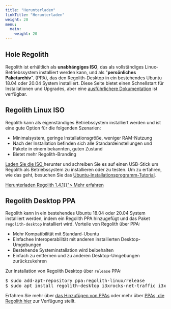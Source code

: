 ```yaml
---
title: "Herunterladen"
linkTitle: "Herunterladen"
weight: 20
menu:
  main:
    weight: 20
---
```

<section class="row td-box td-box--1 position-relative td-box--gradient td-box--height-auto">
	<div class="container text-center td-arrow-down">
		<span class="h4 mb-0">
<h1><i class="fas fa-cloud-download-alt ml-2 "></i> Hole Regolith</h1>

<p>Regolith ist erhältlich als <b>unabhängiges ISO</b>, das als vollständiges Linux-Betriebssystem installiert werden kann, und als "<b>persönliches Paketarchiv</b>". (PPA), das den Regolith-Desktop in ein bestehendes Ubuntu 18.04 oder 20.04 System installiert.  Diese Seite bietet einen Schnellstart für Installationen und Upgrades, aber eine <a href="../docs/getting-startet/install">ausführlichere Dokumentation</a> ist verfügbar.</p>
</span>
	</div>
</section>


<div class="container">
  <div class="row">
    <div class="col-sm p-5">
				<h2><i class="fas fa-compact-disc"></i> Regolith Linux ISO</h2>
				<p>
					Regolith kann als eigenständiges Betriebssystem installiert werden und ist eine gute Option für die folgenden Szenarien:
					<ul>
						<li>Minimalsystem, geringe Installationsgröße, weniger RAM-Nutzung</li>
						<li>Nach der Installation befinden sich alle Standardeinstellungen und Pakete in einem bekannten, guten Zustand</li>
						<li>Bietet mehr Regolith-Branding</li>
					</ul>
				<a href="https://github.com/regolith-linux/regolith-desktop/releases/tag/R1.4.1">Laden Sie die ISO </a> herunter und schreiben Sie es auf einen USB-Stick um Regolith als Betriebssystem zu installieren oder zu testen.  Um zu erfahren, wie das geht, besuchen Sie das <a class="text-warning" href="https://tutorials.ubuntu.com/tutorial/tutorial-install-ubuntu-desktop">Ubuntu-Installationsprogramm-Tutorial</a>.</p>
				<div class="d-flex justify-content-center"><a class="btn btn-lg btn-secondary mr-3 mb-4" href="https://github.com/regolith-linux/regolith-desktop/releases/tag/R1.4.1">
      Herunterladen Regolith 1.4.1<i class="fas fa-cloud-download-alt ml-2 "></i></a><a class="btn btn-lg btn-primary mr-3 mb-4" href="{{< relref "/docs" >}}">
      Mehr erfahren <i class="fas fa-book-reader ml-2"></i></a></div>
			</th>
    </div>
    <div class="col-sm p-5">
			<h2><i class="fas fa-download"></i> Regolith Desktop PPA</h2>
			<p>
					Regolith kann in ein bestehendes Ubuntu 18.04 oder 20.04 System installiert werden, indem ein Regolith PPA hinzugefügt und das Paket <code>regolith-desktop</code> installiert wird.  Vorteile von Regolith über PPA:
					<ul>
						<li>Mehr Kompatibilität mit Standard-Ubuntu</li>
						<li>Einfachee Interoperabilität mit anderen installierten Desktop-Umgebungen</li>
						<li>Bestehende Systeminstallation wird beibehalten</li>
						<li>Einfach zu entfernen und zu anderen Desktop-Umgebungen zurückzukehren</li>
					</ul>
					Zur Installation von Regolith Desktop über <code>release</code> PPA:
					<pre class="Rand abgerundet p-2">
$ sudo add-apt-repository ppa:regolith-linux/release
$ sudo apt install regolith-desktop i3xrocks-net-traffic i3xrocks-cpu-usage i3xrocks-time</pre>
					Erfahren Sie mehr über <a href="https://help.ubuntu.com/community/Repositories/CommandLine#Adding_Launchpad_PPA_Repositories">das Hinzufügen von PPAs</a> oder mehr über <a href="../docs/getting-started/install/#ppa-sources">PPAs, die Regolith hier</a> zur Verfügung stellt.
				</p>
    </div>
  </div>
</div>
